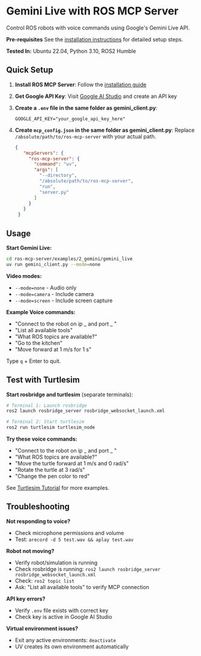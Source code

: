 # Gemini Live with ROS MCP Server

Control ROS robots with voice commands using Google's Gemini Live API.

**Pre-requisites** See the [installation instructions](../../../docs/installation.md) for detailed setup steps.

**Tested In:** Ubuntu 22.04, Python 3.10, ROS2 Humble

## Quick Setup

1. **Install ROS MCP Server**: Follow the [installation guide](../../../docs/installation.md)

2. **Get Google API Key**: Visit [Google AI Studio](https://aistudio.google.com) and create an API key

3. **Create a `.env` file in the same folder as gemini_client.py**:
   ```env
   GOOGLE_API_KEY="your_google_api_key_here"
   ```

4. **Create `mcp_config.json` in the same folder as gemini_client.py**:
Replace `/absolute/path/to/ros-mcp-server` with your actual path.
   ```json
   {
      "mcpServers": {
        "ros-mcp-server": {
          "command": "uv",
          "args": [
            "--directory",
            "/absolute/path/to/ros-mcp-server", 
            "run",
            "server.py"
          ]
        }
      }
    }
   ```

## Usage

**Start Gemini Live:**
```bash
cd ros-mcp-server/examples/2_gemini/gemini_live
uv run gemini_client.py --mode=none
```

**Video modes:**
- `--mode=none` - Audio only
- `--mode=camera` - Include camera
- `--mode=screen` - Include screen capture

**Example Voice commands:**
- "Connect to the robot on ip _ and port _ "
- "List all available tools"
- "What ROS topics are available?"
- "Go to the kitchen" 
- "Move forward at 1 m/s for 1 s"

Type `q` + Enter to quit.

## Test with Turtlesim

**Start rosbridge and turtlesim** (separate terminals):
```bash
# Terminal 1: Launch rosbridge
ros2 launch rosbridge_server rosbridge_websocket_launch.xml
```
```bash
# Terminal 2: Start turtlesim
ros2 run turtlesim turtlesim_node
```

**Try these voice commands:**
- "Connect to the robot on ip _ and port _ "
- "What ROS topics are available?"
- "Move the turtle forward at 1 m/s and 0 rad/s"
- "Rotate the turtle at 3 rad/s"
- "Change the pen color to red"


See [Turtlesim Tutorial](../../1_turtlesim/README.md) for more examples.

## Troubleshooting

**Not responding to voice?**
- Check microphone permissions and volume
- Test: `arecord -d 5 test.wav && aplay test.wav`

**Robot not moving?**
- Verify robot/simulation is running
- Check rosbridge is running: `ros2 launch rosbridge_server rosbridge_websocket_launch.xml`
- Check: `ros2 topic list`
- Ask: "List all available tools" to verify MCP connection

**API key errors?**
- Verify `.env` file exists with correct key
- Check key is active in Google AI Studio

**Virtual environment issues?**
- Exit any active environments: `deactivate`
- UV creates its own environment automatically 


